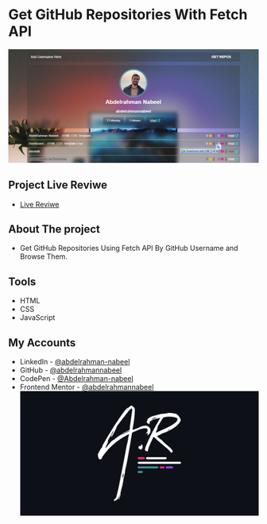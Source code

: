 # Get GitHub Repositories With Fetch API
![Get GitHub Repositories With Fetch API](./imgs/project-landing.png)
## Project Live Reviwe
- [Live Reviwe]( https://abdelrahmannabeel.github.io/Get-Repos/)
## About The project
- Get GitHub Repositories Using Fetch API By GitHub Username and Browse Them.
## Tools
- HTML
- CSS
- JavaScript
## My Accounts
- LinkedIn - [@abdelrahman-nabeel](https://www.linkedin.com/in/abdelrahman-nabeel/)
- GitHub - [@abdelrahmannabeel](https://github.com/abdelrahmannabeel)
- CodePen - [@Abdelrahman-nabeel](https://codepen.io/Abdelrahman-nabeel)
- Frontend Mentor - [@abdelrahmannabeel](https://www.frontendmentor.io/profile/abdelrahmannabeel)
![AbdelRahman-Nabeel-Logo](./imgs/AbdelRahman-Nabeel-Logo-v.png)